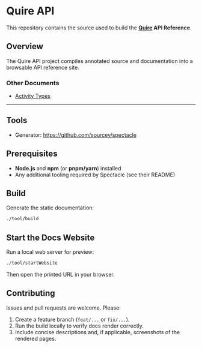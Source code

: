 # Quire API

This repository contains the source used to build the **[Quire](https://quire.io) API Reference**.

## Overview

The Quire API project compiles annotated source and documentation into a browsable API reference site.

### Other Documents

* [Activity Types](docs/activity_types.md)

---

## Tools

- Generator: <https://github.com/sourcey/spectacle>

## Prerequisites

- **Node.js** and **npm** (or **pnpm/yarn**) installed
- Any additional tooling required by Spectacle (see their README)

## Build

Generate the static documentation:

```bash
./tool/build
```

## Start the Docs Website

Run a local web server for preview:

```bash
./tool/startWebsite
```

Then open the printed URL in your browser.

## Contributing

Issues and pull requests are welcome. Please:

1. Create a feature branch (`feat/...` or `fix/...`).
2. Run the build locally to verify docs render correctly.
3. Include concise descriptions and, if applicable, screenshots of the rendered pages.
